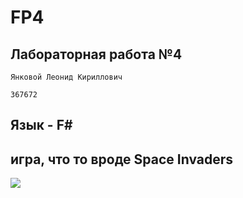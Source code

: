 # FP4
## Лабораторная работа №4

```Янковой Леонид Кириллович```

```367672```

## Язык - F#

## игра, что то вроде Space Invaders

![](doc/gameScreen.png)